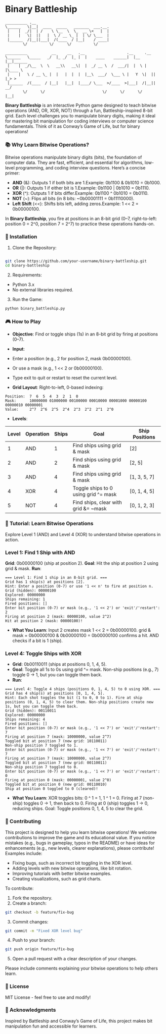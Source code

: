 # Binary Battleship

```plain
__________ .__                                 
\______   \|__|  ____  _____   _______  ___.__.
 |    |  _/|  | /    \ \__  \  \_  __ \<   |  |
 |    |   \|  ||   |  \ / __ \_ |  | \/ \___  |
 |______  /|__||___|  /(____  / |__|    / ____|
        \/          \/      \/          \/     

__________           __     __   .__                   .__     .__         
\______   \_____   _/  |_ _/  |_ |  |    ____    ______|  |__  |__|______  
 |    |  _/\__  \  \   __\\   __\|  |  _/ __ \  /  ___/|  |  \ |  |\____ \ 
 |    |   \ / __ \_ |  |   |  |  |  |__\  ___/  \___ \ |   Y  \|  ||  |_> >
 |______  /(____  / |__|   |__|  |____/ \___  >/____  >|___|  /|__||   __/ 
        \/      \/                          \/      \/      \/     |__|     
```
**Binary Battleship** is an interactive Python game designed to teach bitwise operations (AND, OR, XOR, NOT) through a fun, Battleship-inspired 8-bit grid. Each level challenges you to manipulate binary digits, making it ideal for mastering bit manipulation for coding interviews or computer science fundamentals. Think of it as Conway’s Game of Life, but for binary operations!
 
### 📚 Why Learn Bitwise Operations?
Bitwise operations manipulate binary digits (bits), the foundation of computer data. They are fast, efficient, and essential for algorithms, low-level programming, and coding interview questions. Here’s a concise primer:

- **AND** (&): Outputs 1 if both bits are 1.Example: 0b1100 & 0b1010 = 0b1000.
- **OR** (|): Outputs 1 if either bit is 1.Example: 0b1100 | 0b1010 = 0b1110.
- **XOR** (^): Outputs 1 if bits differ.Example: 0b1100 ^ 0b1010 = 0b0110.
- **NOT** (~): Flips all bits (in 8 bits: ~0b00001111 = 0b11110000).  
- **Left Shift** (<<): Shifts bits left, adding zeros.Example: 1 << 2 = 0b00000100.

In **Binary Battleship**, you fire at positions in an 8-bit grid (0–7, right-to-left: position 0 = 2^0, position 7 = 2^7) to practice these operations hands-on.

### 🚀 Installation
1. Clone the Repository:
```bash

git clone https://github.com/your-username/binary-battleship.git
cd binary-battleship
```

2. Requirements:
- Python 3.x
- No external libraries required.


3. Run the Game:
```bash
python binary_battleship.py
```


### 🎮 How to Play


- **Objective**: Find or toggle ships (1s) in an 8-bit grid by firing at positions (0–7).
- **Input**:
- Enter a position (e.g., 2 for position 2, mask 0b00000100).
- Or use a mask (e.g., 1 << 2 or 0b00000100).
- Type exit to quit or restart to reset the current level.



- **Grid Layout**: Right-to-left, 0-based indexing:
```plain
Position:  7  6  5  4  3  2  1  0
Mask:      10000000 01000000 00100000 00010000 00001000 00000100 00000010 00000001
Value:     2^7  2^6  2^5  2^4  2^3  2^2  2^1  2^0
```



- **Levels**:

| Level | Operation | Ships | Goal                                 | Ship Positions     |
|-------|-----------|-------|--------------------------------------|--------------------|
| 1     | AND       | 1     | Find ships using grid & mask         | [2]                |
| 2     | AND       | 2     | Find ships using grid & mask         | [2, 5]             |
| 3     | AND       | 4     | Find ships using grid & mask         | [1, 3, 5, 7]       |
| 4     | XOR       | 4     | Toggle ships to 0 using grid ^= mask | [0, 1, 4, 5]       |
| 5     | NOT       | 4     | Find ships, clear with grid &= ~mask | [0, 1, 2, 3]       |




### 📖 Tutorial: Learn Bitwise Operations
Explore Level 1 (AND) and Level 4 (XOR) to understand bitwise operations in action.

### Level 1: Find 1 Ship with AND

**Grid**: 0b00000100 (ship at position 2).
**Goal**: Hit the ship at position 2 using grid & mask.
**Run**:
```plaintext
=== Level 1: Find 1 ship in an 8-bit grid. ===
Grid has 1 ship(s) at positions [2].
Hint: Enter a position (0-7) or use '1 << n' to fire at position n.
Grid (hidden): 00000100
Explored: 00000000
Ships remaining: 1
Fired positions: []
Enter bit position (0-7) or mask (e.g., '1 << 2') or 'exit'/'restart': 2
Firing at position 2 (mask: 00000100, value 2^2)
Hit at position 2 (mask: 00000100)!
```


- **What You Learn**:
Input 2 creates mask 1 << 2 = 0b00000100.
grid & mask = 0b00000100 & 0b00000100 = 0b00000100 confirms a hit.
AND checks if a bit is 1 (ship).



### Level 4: Toggle Ships with XOR

- **Grid**: 0b00110011 (ships at positions 0, 1, 4, 5).
- **Goal**: Toggle all 1s to 0s using grid ^= mask. Non-ship positions (e.g., 7) toggle 0 → 1, but you can toggle them back.
- **Run**:
```plaintext
=== Level 4: Toggle 4 ships (positions 0, 1, 4, 5) to 0 using XOR. ===
Grid has 4 ship(s) at positions [0, 1, 4, 5].
Hint: Each shot toggles the bit (1 to 0, 0 to 1). Fire at ship positions (0, 1, 4, 5) to clear them. Non-ship positions create new 1s, but you can toggle them back.
Grid (hidden): 00110011
Explored: 00000000
Ships remaining: 4
Fired positions: []
Enter bit position (0-7) or mask (e.g., '1 << 7') or 'exit'/'restart': 7
Firing at position 7 (mask: 10000000, value 2^7)
Toggled bit at position 7 (new grid: 10110011)
Non-ship position 7 toggled to 1.
Enter bit position (0-7) or mask (e.g., '1 << 7') or 'exit'/'restart': 7
Firing at position 7 (mask: 10000000, value 2^7)
Toggled bit at position 7 (new grid: 00110011)
Non-ship position 7 toggled to 0.
Enter bit position (0-7) or mask (e.g., '1 << 7') or 'exit'/'restart': 0
Firing at position 0 (mask: 00000001, value 2^0)
Toggled bit at position 0 (new grid: 00110010)
Ship at position 0 toggled to 0 (cleared)!
```

- **What You Learn**:
XOR toggles bits: 0 ^ 1 = 1, 1 ^ 1 = 0.
Firing at 7 (non-ship) toggles 0 → 1, then back to 0.
Firing at 0 (ship) toggles 1 → 0, reducing ships.
Goal: Toggle positions 0, 1, 4, 5 to clear the grid.



### 🤝 Contributing
This project is designed to help you learn bitwise operations! We welcome contributions to improve the game and its educational value. If you notice mistakes (e.g., bugs in gameplay, typos in the README) or have ideas for enhancements (e.g., new levels, clearer explanations), please contribute! Examples include:

- Fixing bugs, such as incorrect bit toggling in the XOR level.
- Adding levels with new bitwise operations, like bit rotation.
- Improving tutorials with better bitwise examples.
- Creating visualizations, such as grid charts.

To contribute:

1. Fork the repository.
2. Create a branch:

```bash
git checkout -b feature/fix-bug
```

3. Commit changes:
```bash
git commit -m "Fixed XOR level bug"
```

4. Push to your branch:
```bash
git push origin feature/fix-bug
```

5. Open a pull request with a clear description of your changes.

Please include comments explaining your bitwise operations to help others learn.

### 📄 License
MIT License - feel free to use and modify!

### 🙌 Acknowledgments
Inspired by Battleship and Conway’s Game of Life, this project makes bit manipulation fun and accessible for learners.